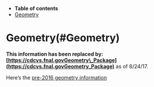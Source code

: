 -   **Table of contents**
-   [Geometry](#Geometry)

Geometry(#Geometry)
======================

**This information has been replaced by: [https://cdcvs.fnal.govGeometry\_Package](https://cdcvs.fnal.govGeometry_Package)** as of 8/24/17.

Here’s the [pre-2016 geometry information](Pre-2016_geometry_information)
